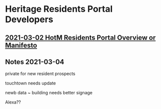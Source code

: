 # Heritage Residents Portal Developers

## [2021-03-02 HotM Residents Portal Overview or Manifesto]( https://heretics-sf.github.io/residents/developers/#2021-03-02-overview-manifesto.md)




## Notes 2021-03-04

private for new resident prospects

touchtown needs update

newb data ~ building needs better signage

Alexa??
